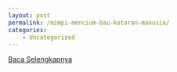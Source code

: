 ```yaml
---
layout: post
permalink: /mimpi-mencium-bau-kotoran-manusia/
categories:
    - Uncategorized
---
```


[Baca Selengkapnya](/01)